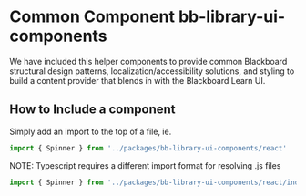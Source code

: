 # Common Component bb-library-ui-components
We have included this helper components to provide common Blackboard structural design patterns, localization/accessibility solutions, and styling to build a content provider that blends in with the Blackboard Learn UI.

## How to Include a component
Simply add an import to the top of a file, ie.
```javascript
import { Spinner } from '../packages/bb-library-ui-components/react'
```
NOTE: Typescript requires a different import format for resolving .js files
```javascript
import { Spinner } from '../packages/bb-library-ui-components/react/index.js'
```